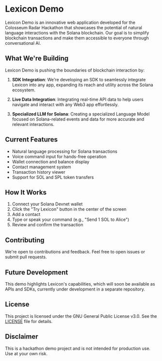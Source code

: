 # Lexicon Demo

Lexicon Demo is an innovative web application developed for the Colosseum Radar Hackathon that showcases the potential of natural language interactions with the Solana blockchain. Our goal is to simplify blockchain transactions and make them accessible to everyone through conversational AI.

## What We're Building

Lexicon Demo is pushing the boundaries of blockchain interaction by:

1. **SDK Integration**: We're developing an SDK to seamlessly integrate Lexicon into any app, expanding its reach and utility across the Solana ecosystem.

2. **Live Data Integration**: Integrating real-time API data to help users navigate and interact with any Web3 app effortlessly.

3. **Specialized LLM for Solana**: Creating a specialized Language Model focused on Solana-related events and data for more accurate and relevant interactions.

## Current Features

- Natural language processing for Solana transactions
- Voice command input for hands-free operation
- Wallet connection and balance display
- Contact management system
- Transaction history viewer
- Support for SOL and SPL token transfers

## How It Works

1. Connect your Solana Devnet wallet
2. Click the "Try Lexicon" button in the center of the screen
3. Add a contact
4. Type or speak your command (e.g., "Send 1 SOL to Alice")
5. Review and confirm the transaction

## Contributing

We're open to contributions and feedback. Feel free to open issues or submit pull requests.

## Future Development

This demo highlights Lexicon's capabilities, which will soon be available as APIs and SDKs, currently under development in a separate repository.

## License

This project is licensed under the GNU General Public License v3.0. See the [LICENSE](LICENSE) file for details.

## Disclaimer

This is a hackathon demo project and is not intended for production use. Use at your own risk.
